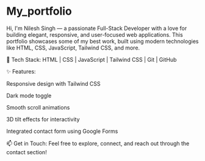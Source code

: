 # My_portfolio

Hi, I'm Nilesh Singh — a passionate  Full-Stack Developer with a love for building elegant, responsive, and user-focused web applications.
This portfolio showcases some of my best work, built using modern technologies like HTML, CSS, JavaScript, Tailwind CSS, and more.

🔧 Tech Stack:
HTML | CSS | JavaScript | Tailwind CSS |  Git | GitHub

✨ Features:

Responsive design with Tailwind CSS

Dark mode toggle

Smooth scroll animations

3D tilt effects for interactivity

Integrated contact form using Google Forms

📫 Get in Touch:
Feel free to explore, connect, and reach out through the contact section!
